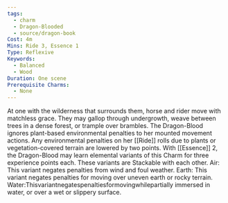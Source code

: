 ```yaml
---
tags:
  - charm
  - Dragon-Blooded
  - source/dragon-book
Cost: 4m
Mins: Ride 3, Essence 1
Type: Reflexive
Keywords:
  - Balanced
  - Wood
Duration: One scene
Prerequisite Charms:
  - None
---
```

At one with the wilderness that surrounds them, horse and rider move with matchless grace. They may gallop through undergrowth, weave between trees in a dense forest, or trample over brambles. The Dragon-Blood ignores plant-based environmental penalties to her mounted movement actions. Any environmental penalties on her [[Ride]] rolls due to plants or vegetation-covered terrain are lowered by two points. With [[Essence]] 2, the Dragon-Blood may learn elemental variants of this Charm for three experience points each. These variants are Stackable with each other. Air: This variant negates penalties from wind and foul weather. Earth: This variant negates penalties for moving over uneven earth or rocky terrain. Water:Thisvariantnegatespenaltiesformovingwhilepartially immersed in water, or over a wet or slippery surface.